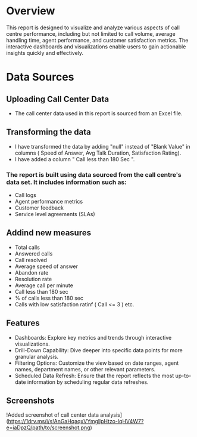 # Overview
This report is designed to visualize and analyze various aspects of call centre performance, including but not limited to call volume, average handling time, agent performance, and customer satisfaction metrics. The interactive dashboards and visualizations enable users to gain actionable insights quickly and effectively.

# Data Sources

## Uploading Call Center Data
- The call center data used in this report is sourced from an Excel file.
 
## Transforming the data 
- I have transformed the data by adding "null" instead of "Blank Value" in columns ( Speed of Answer, Avg Talk Duration, Satisfaction Rating).
- I have added a column " Call less than 180 Sec ".

### The report is built using data sourced from the call centre's data set. It includes information such as:

- Call logs 
- Agent performance metrics
- Customer feedback
- Service level agreements (SLAs)

## Addind new measures

- Total calls
- Answered calls
- Call resolved
- Average speed of answer
- Abandon rate
- Resolution rate
- Average call per minute
- Call less than 180 sec
- % of calls less than 180 sec
- Calls with low satisfaction ratinf ( Call <= 3 ) etc.

## Features
-  Dashboards: Explore key metrics and trends through interactive visualizations.
- Drill-Down Capability: Dive deeper into specific data points for more granular analysis.
- Filtering Options: Customize the view based on date ranges, agent names, department names, or other relevant parameters.
- Scheduled Data Refresh: Ensure that the report reflects the most up-to-date information by scheduling regular data refreshes.

## Screenshots
!Added screenshot of call center data analysis](https://1drv.ms/i/s!AnGaHqaqxVYmgllpHtzo-lqHV4W7?e=iaDpzQ/path/to/screenshot.png)
